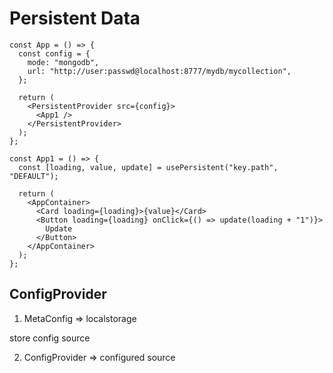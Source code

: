 # Persistent Data

```tsx
const App = () => {
  const config = {
    mode: "mongodb",
    url: "http://user:passwd@localhost:8777/mydb/mycollection",
  };

  return (
    <PersistentProvider src={config}>
      <App1 />
    </PersistentProvider>
  );
};
```

```tsx
const App1 = () => {
  const [loading, value, update] = usePersistent("key.path", "DEFAULT");

  return (
    <AppContainer>
      <Card loading={loading}>{value}</Card>
      <Button loading={loading} onClick={() => update(loading + "1")}>
        Update
      </Button>
    </AppContainer>
  );
};
```

## ConfigProvider

1. MetaConfig => localstorage

store config source

2. ConfigProvider => configured source
